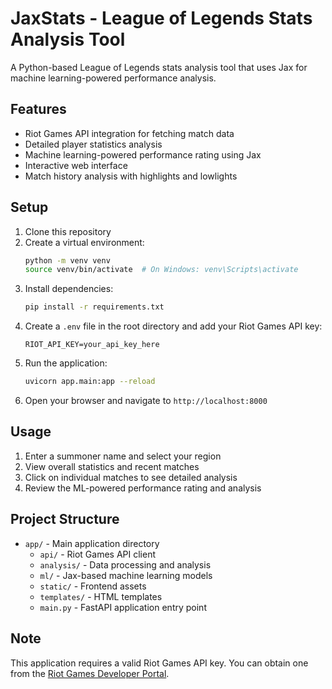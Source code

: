 # JaxStats - League of Legends Stats Analysis Tool

A Python-based League of Legends stats analysis tool that uses Jax for machine learning-powered performance analysis.

## Features

- Riot Games API integration for fetching match data
- Detailed player statistics analysis
- Machine learning-powered performance rating using Jax
- Interactive web interface
- Match history analysis with highlights and lowlights

## Setup

1. Clone this repository
2. Create a virtual environment:
   ```bash
   python -m venv venv
   source venv/bin/activate  # On Windows: venv\Scripts\activate
   ```
3. Install dependencies:
   ```bash
   pip install -r requirements.txt
   ```
4. Create a `.env` file in the root directory and add your Riot Games API key:
   ```
   RIOT_API_KEY=your_api_key_here
   ```
5. Run the application:
   ```bash
   uvicorn app.main:app --reload
   ```
6. Open your browser and navigate to `http://localhost:8000`

## Usage

1. Enter a summoner name and select your region
2. View overall statistics and recent matches
3. Click on individual matches to see detailed analysis
4. Review the ML-powered performance rating and analysis

## Project Structure

- `app/` - Main application directory
  - `api/` - Riot Games API client
  - `analysis/` - Data processing and analysis
  - `ml/` - Jax-based machine learning models
  - `static/` - Frontend assets
  - `templates/` - HTML templates
  - `main.py` - FastAPI application entry point

## Note

This application requires a valid Riot Games API key. You can obtain one from the [Riot Games Developer Portal](https://developer.riotgames.com/). 